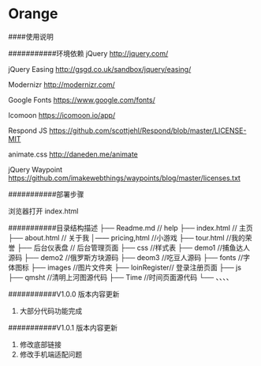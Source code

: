 # Orange

####使用说明

<!-- 素材来源于网络
    使用素材以开源
    本网站仅供自己使用
    不做商业用用途
 -->

<!-- 作者：陈飞扬 -->

###########环境依赖
jQuery
http://jquery.com/

jQuery Easing
http://gsgd.co.uk/sandbox/jquery/easing/

Modernizr
http://modernizr.com/

Google Fonts
https://www.google.com/fonts/

Icomoon
https://icomoon.io/app/

Respond JS
https://github.com/scottjehl/Respond/blob/master/LICENSE-MIT

animate.css
http://daneden.me/animate

jQuery Waypoint
https://github.com/imakewebthings/waypoints/blog/master/licenses.txt

###########部署步骤

浏览器打开 index.html

###########目录结构描述
├── Readme.md // help
├── index.html // 主页
├── about.html // 关于我
│—— pricing,html //小游戏
├── tour.html //我的荣誉
├── 后台仪表盘 // 后台管理页面
├── css //样式表
├── demo1 //捕鱼达人源码
├── demo2 //俄罗斯方块源码
├── deom3 //吃豆人源码
├── fonts //字体图标
├── images //图片文件夹
├── loinRegister// 登录注册页面
├── js
├── qmsht //清明上河图源代码
├── Time //时间页面源代码
└── 、、、、

###########V1.0.0 版本内容更新

1. 大部分代码功能完成

###########V1.0.1 版本内容更新

1. 修改底部链接
2. 修改手机端适配问题
